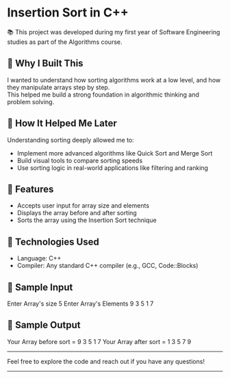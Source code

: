 # Insertion Sort in C++

📚 This project was developed during my first year of Software Engineering studies as part of the Algorithms course.

## 🎯 Why I Built This

I wanted to understand how sorting algorithms work at a low level, and how they manipulate arrays step by step.  
This helped me build a strong foundation in algorithmic thinking and problem solving.

## 🤝 How It Helped Me Later

Understanding sorting deeply allowed me to:

- Implement more advanced algorithms like Quick Sort and Merge Sort
- Build visual tools to compare sorting speeds
- Use sorting logic in real-world applications like filtering and ranking

## 🔧 Features

- Accepts user input for array size and elements
- Displays the array before and after sorting
- Sorts the array using the Insertion Sort technique

## 📁 Technologies Used

- Language: C++
- Compiler: Any standard C++ compiler (e.g., GCC, Code::Blocks)

## 📌 Sample Input

Enter Array's size
5
Enter Array's Elements
9 3 5 1 7

## 📌 Sample Output

Your Array before sort =
9
3
5
1
7
Your Array after sort =
1
3
5
7
9

---

Feel free to explore the code and reach out if you have any questions!

---
